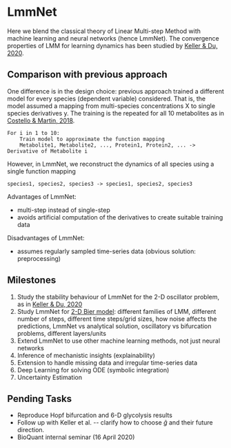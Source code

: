 # LmmNet

Here we blend the classical theory of Linear Multi-step Method with machine learning and neural networks (hence LmmNet). The convergence properties of LMM for learning dynamics has been studied by [Keller & Du, 2020](https://arxiv.org/abs/1912.12728).

## Comparison with previous approach

One difference is in the design choice: previous approach trained a different model for every species (dependent variable) considered. That is, the model assumed a mapping from multi-species concentrations X to single species derivatives y. The training is the repeated for all 10 metabolites as in [Costello & Martin, 2018](https://www.nature.com/articles/s41540-018-0054-3).

```
For i in 1 to 10:
    Train model to approximate the function mapping
    Metabolite1, Metabolite2, ..., Protein1, Protein2, ... -> Derivative of Metabolite i
```

However, in LmmNet, we reconstruct the dynamics of all species using a single function mapping

`species1, species2, species3 -> species1, species2, species3`

Advantages of LmmNet:
* multi-step instead of single-step
* avoids artificial computation of the derivatives to create suitable training data

Disadvantages of LmmNet:
* assumes regularly sampled time-series data (obvious solution: preprocessing)

## Milestones

1. Study the stability behaviour of LmmNet for the 2-D oscillator problem, as in [Keller & Du, 2020](https://arxiv.org/abs/1912.12728)
2. Study LmmNet for [2-D Bier model](https://www.ncbi.nlm.nih.gov/pmc/articles/PMC1300712/): different families of LMM, different number of steps, different time steps/grid sizes, how noise affects the predictions, LmmNet vs analytical solution, oscillatory vs bifurcation problems, different layers/units
3. Extend LmmNet to use other machine learning methods, not just neural networks
4. Inference of mechanistic insights (explainability)
5. Extension to handle missing data and irregular time-series data
6. Deep Learning for solving ODE (symbolic integration)
7. Uncertainty Estimation

## Pending Tasks

* Reproduce Hopf bifurcation and 6-D glycolysis results
* Follow up with Keller et al. -- clarify how to choose $\hat{g}$ and their future direction.
* BioQuant internal seminar (16 April 2020)